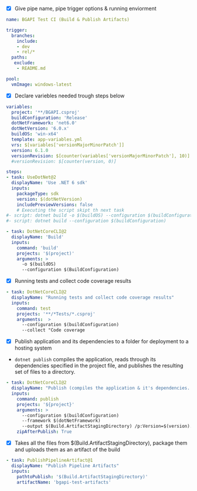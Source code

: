 - [x] Give pipe name, pipe trigger options & running enviorment
```yml
name: BGAPI Test CI (Build & Publish Artifacts)

trigger: 
  branches:
    include:
    - dev
    - rel/*
  paths:
   exclude:
    - README.md

pool:
  vmImage: windows-latest
```

- [x] Declare variebles needed trough steps below
```yml
variables:
  project: '**/BGAPI.csproj'
  buildConfiguration: 'Release'
  dotNetFramework: 'net6.0'
  dotNetVersion: '6.0.x'
  buildOS: 'win-x64'
  template: app-variables.yml
  vrs: $[variables['versionMajorMinorPatch']]
  version: 6.1.0
  versionRevision: $[counter(variables['versionMajorMinorPatch'], 10)]
  #versionRevision: $[counter(version, 0)]
```


```yml
steps:
- task: UseDotNet@2
  displayName: 'Use .NET 6 sdk'
  inputs:
    packageType: sdk
    version: $(dotNetVersion)
    includePreviewVersions: false
    # Executing the script skipt th next task
#- script: dotnet build -o $(buildOS) --configuration $(buildConfiguration)
#- script: dotnet build --configuration $(buildConfiguration)

- task: DotNetCoreCLI@2
  displayName: 'Build'
  inputs:
    command: 'build'
    projects: '$(project)'
    arguments: >
      -o $(buildOS) 
      --configuration $(BuildConfiguration)
```

- [x] Running tests and collect code coverage results

```yml
- task: DotNetCoreCLI@2
  displayName: "Running tests and collect code coverage results"
  inputs:
    command: test
    projects: '**/*Tests/*.csproj'
    arguments:  >
      --configuration $(buildConfiguration) 
      --collect "Code coverage
```

- [x] Publish application and its dependencies to a folder for deployment to a hosting system
- `dotnet publish` compiles the application, reads through its dependencies specified in the project file, and publishes the resulting set of files to a directory.

```yml
- task: DotNetCoreCLI@2
  displayName: "Publish (compiles the application & it's dependencies.'"
  inputs:
    command: publish
    projects: '${project}'
    arguments: > 
      --configuration $(buildConfiguration) 
      --framework $(dotNetFramework) 
      --output $(Build.ArtifactStagingDirectory) /p:Version=$(version).$(versionRevision)
    zipAfterPublish: True
```

- [x] Takes all the files from $(Build.ArtifactStagingDirectory), package them and uploads them as an artifact of the build

```yml
- task: PublishPipelineArtifact@1
  displayName: "Publish Pipeline Artifacts"
  inputs:
    pathtoPublish: '$(Build.ArtifactStagingDirectory)' 
    artifactName: 'bgapi-test-artifacts' 
```
